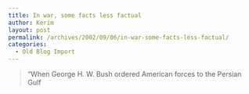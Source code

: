 ```yaml
---
title: In war, some facts less factual
author: Kerim
layout: post
permalink: /archives/2002/09/06/in-war-some-facts-less-factual/
categories:
  - Old Blog Import
---
```


>   &#8220;When George H. W. Bush ordered American forces to the Persian Gulf  
>   

>   
>  